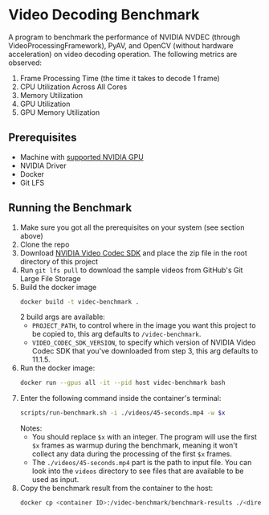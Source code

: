 # Video Decoding Benchmark
A program to benchmark the performance of NVIDIA NVDEC (through VideoProcessingFramework), PyAV, and OpenCV (without hardware acceleration) on video decoding operation. The following metrics are observed:
1. Frame Processing Time (the time it takes to decode 1 frame)
2. CPU Utilization Across All Cores
3. Memory Utilization
4. GPU Utilization
5. GPU Memory Utilization

## Prerequisites
- Machine with [supported NVIDIA GPU](https://developer.nvidia.com/video-encode-and-decode-gpu-support-matrix-new#Encoder)
- NVIDIA Driver
- Docker
- Git LFS

## Running the Benchmark
1. Make sure you got all the prerequisites on your system (see section above)
2. Clone the repo
3. Download [NVIDIA Video Codec SDK](https://developer.nvidia.com/nvidia-video-codec-sdk/download) and place the zip file in the root directory of this project
4. Run `git lfs pull` to download the sample videos from GitHub's Git Large File Storage
5. Build the docker image
   ```bash
   docker build -t videc-benchmark .
   ```
   2 build args are available:
   - `PROJECT_PATH`, to control where in the image you want this project to be copied to, this arg defaults to `/videc-benchmark`.
   - `VIDEO_CODEC_SDK_VERSION`, to specify which version of NVIDIA Video Codec SDK that you've downloaded from step 3, this arg defaults to 11.1.5.
6. Run the docker image:
   ```bash
   docker run --gpus all -it --pid host videc-benchmark bash
   ```
7. Enter the following command inside the container's terminal:
   ```bash
   scripts/run-benchmark.sh -i ./videos/45-seconds.mp4 -w $x
   ```
   Notes:
   - You should replace `$x` with an integer. The program will use
    the first `$x` frames as warmup during the benchmark, meaning it won't collect any data during the processing of the first `$x` frames.
   - The `./videos/45-seconds.mp4` part is the path to input file. You can look into
    the `videos` directory to see files that are available to be used as input.
8. Copy the benchmark result from the container to the host:
   ```bash
   docker cp <container ID>:/videc-benchmark/benchmark-results ./<directory name>
   ```
  
